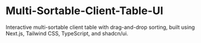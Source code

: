 # Multi-Sortable-Client-Table-UI
Interactive multi-sortable client table with drag-and-drop sorting, built using Next.js, Tailwind CSS, TypeScript, and shadcn/ui.
